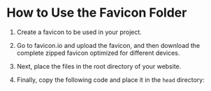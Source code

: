 # How to Use the Favicon Folder

1. Create a favicon to be used in your project. 
2. Go to favicon.io and upload the favicon, and then download the complete zipped favicon optimized for different devices. 
3. Next, place the files in the root directory of your website.
4. Finally, copy the following code and place it in the <code>head</code> directory:

    <link rel="apple-touch-icon" sizes="180x180" href="/apple-touch-icon.png">
    <link rel="icon" type="image/png" sizes="32x32" href="/favicon-32x32.png">
    <link rel="icon" type="image/png" sizes="16x16" href="/favicon-16x16.png">
    <link rel="manifest" href="/site.webmanifest">
